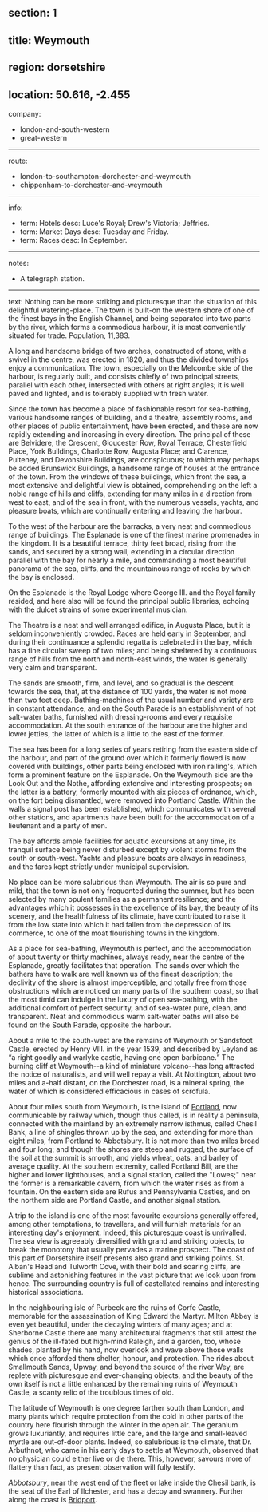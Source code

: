 ﻿section: 1
----
title: Weymouth
----
region: dorsetshire
----
location: 50.616, -2.455
----
company:
- london-and-south-western
- great-western
----
route:
- london-to-southampton-dorchester-and-weymouth
- chippenham-to-dorchester-and-weymouth
----
info:
- term: Hotels
  desc: Luce's Royal; Drew's Victoria; Jeffries.
- term: Market Days
  desc: Tuesday and Friday.
- term: Races
  desc: In September.
----
notes:
- A telegraph station.
----
text: Nothing can be more striking and picturesque than the situation of this delightful watering-place. The town is built-on the western shore of one of the finest bays in the English Channel, and being separated into two parts by the river, which forms a commodious harbour, it is most conveniently situated for trade. Population, 11,383.

A long and handsome bridge of two arches, constructed of stone, with a swivel in the centre, was erected in 1820, and thus the divided townships enjoy a communication. The town, especially on the Melcombe side of the harbour, is regularly built, and consists chiefly of two principal streets, parallel with each other, intersected with others at right angles; it is well paved and lighted, and is tolerably supplied with fresh water.

Since the town has become a place of fashionable resort for sea-bathing, various handsome ranges of building, and a theatre, assembly rooms, and other places of public entertainment, have been erected, and these are now rapidly extending and increasing in every direction. The principal of these are Belvidere, the Crescent, Gloucester Row, Royal Terrace, Chesterfield Place, York Buildings, Charlotte Row, Augusta Place; and Clarence, Pulteney, and Devonshire Buildings, are conspicuous; to which may perhaps be added Brunswick Buildings, a handsome range of houses at the entrance of the town. From the windows of these buildings, which front the sea, a most extensive and delightful view is obtained, comprehending on the left a noble range of hills and cliffs, extending for many miles in a direction from west to east, and of the sea in front, with the numerous vessels, yachts, and pleasure boats, which are continually entering and leaving the harbour.

To the west of the harbour are the barracks, a very neat and commodious range of buildings. The Esplanade is one of the finest marine promenades in the kingdom. It is a beautiful terrace, thirty feet broad, rising from the sands, and secured by a strong wall, extending in a circular direction parallel with the bay for nearly a mile, and commanding a most beautiful panorama of the sea, cliffs, and the mountainous range of rocks by which the bay is enclosed.

On the Esplanade is the Royal Lodge where George III. and the Royal family resided, and here also will be found the principal public libraries, echoing with the dulcet strains of some experimental musician.

The Theatre is a neat and well arranged edifice, in Augusta Place, but it is seldom inconveniently crowded. Races are held early in September, and during their continuance a splendid regatta is celebrated in the bay, which has a fine circular sweep of two miles; and being sheltered by a continuous range of hills from the north and north-east winds, the water is generally very calm and transparent.

The sands are smooth, firm, and level, and so gradual is the descent towards the sea, that, at the distance of 100 yards, the water is not more than two feet deep. Bathing-machines of the usual number and variety are in constant attendance, and on the South Parade is an establishment of hot salt-water baths, furnished with dressing-rooms and every requisite accommodation. At the south entrance of the harbour are the higher and lower jetties, the latter of which is a little to the east of the former.

The sea has been for a long series of years retiring from the eastern side of the harbour, and part of the ground over which it formerly flowed is now covered with buildings, other parts being enclosed with iron railing's, which form a prominent feature on the Esplanade. On the Weymouth side are the Look Out and the Nothe, affording extensive and interesting prospects; on the latter is a battery, formerly mounted with six pieces of ordnance, which, on the fort being dismantled, were removed into Portland Castle. Within the walls a signal post has been established, which communicates with several other stations, and apartments have been built for the accommodation of a lieutenant and a party of men.

The bay affords ample facilities for aquatic excursions at any time, its tranquil surface being never disturbed except by violent storms from the south or south-west. Yachts and pleasure boats are always in readiness, and the fares kept strictly under municipal supervision.

No place can be more salubrious than Weymouth. The air is so pure and mild, that the town is not only frequented during the summer, but has been selected by many opulent families as a permanent resilience; and the advantages which it possesses in the excellence of its bay, the beauty of its scenery, and the healthfulness of its climate, have contributed to raise it from the low state into which it had fallen from the depression of its commerce, to one of the moat flourishing towns in the kingdom.

As a place for sea-bathing, Weymouth is perfect, and the accommodation of about twenty or thirty machines, always ready, near the centre of the Esplanade, greatly facilitates that operation. The sands over which the bathers have to walk are well known us of the finest description; the declivity of the shore is almost imperceptible, and totally free from those obstructions which are noticed on many parts of the southern coast, so that the most timid can indulge in the luxury of open sea-bathing, with the additional comfort of perfect security, and of sea-water pure, clean, and transparent. Neat and commodious warm salt-water baths will also be found on the South Parade, opposite the harbour.

About a mile to the south-west are the remains of Weymouth or Sandsfoot Castle, erected by Henry VIII. in the year 1539, and described by Leyland as <q>a right goodly and warlyke castle, having one open barbicane.</q> The burning cliff at Weymouth--a kind of miniature volcano--has long attracted the notice of naturalists, and will well repay a visit. At Nottington, about two miles and a-half distant, on the Dorchester road, is a mineral spring, the water of which is considered efficacious in cases of scrofula.

About four miles south from Weymouth, is the island of [Portland](/stations/portland), now communicable by railway which, though thus called, is in reality a peninsula, connected with the mainland by an extremely narrow isthmus, called Chesil Bank, a line of shingles thrown up by the sea, and extending for more than eight miles, from Portland to Abbotsbury. It is not more than two miles broad and four long; and though the shores are steep and rugged, the surface of the soil at the summit is smooth, and yields wheat, oats, and barley of average quality. At the southern extremity, called Portland Bill, are the higher and lower lighthouses, and a signal station, called the "Lowes;" near the former is a remarkable cavern, from which the water rises as from a fountain. On the eastern side are Rufus and Pennsylvania Castles, and on the northern side are Portland Castle, and another signal station.

A trip to the island is one of the most favourite excursions generally offered, among other temptations, to travellers, and will furnish materials for an interesting day's enjoyment. Indeed, this picturesque coast is unrivalled. The sea view is agreeably diversified with grand and striking objects, to break the monotony that usually pervades a marine prospect. The coast of this part of Dorsetshire itself presents also grand and striking points. St. Alban's Head and Tulworth Cove, with their bold and soaring cliffs, are sublime and astonishing features in the vast picture that we look upon from hence. The surrounding country is full of castellated remains and interesting historical associations.

In the neighbouring isle of Purbeck are the ruins of Corfe Castle, memorable for the assassination of King Edward the Martyr. Milton Abbey is even yet beautiful, under the decaying winters of many ages; and at Sherborne Castle there are many architectural fragments that still attest the genius of the ill-fated but high-mind Raleigh, and a garden, too, whose shades, planted by his hand, now overlook and wave above those walls which once afforded them shelter, honour, and protection. The rides about Smallmouth Sands, Upway, and beyond the source of the river Wey, are replete with picturesque and ever-changing objects, and the beauty of the own itself is not a little enhanced by the remaining ruins of Weymouth Castle, a scanty relic of the troublous times of old.

The latitude of Weymouth is one degree farther south than London, and many plants which require protection from the cold in other parts of the country here flourish through the winter in the open air. The geranium grows luxuriantly, and requires little care, and the large and small-leaved myrtle are out-of-door plants. Indeed, so salubrious is the climate, that Dr. Arbuthnot, who came in his early days to settle at Weymouth, observed that no physician could either live or die there. This, however, savours more of flattery than fact, as present observation will fully testify.

*Abbotsbury*, near the west end of the fleet or lake inside the Chesil bank, is the seat of the Earl of Ilchester, and has a decoy and swannery. Further along the coast is [Bridport](/stations/bridport).
